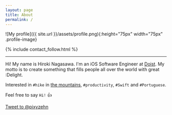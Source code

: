 ```yaml
---
layout: page
title: About
permalink: /
---
```


![My profile]({{ site.url }}/assets/profile.png){:height="75px" width="75px" .profile-image}

{% include contact_follow.html %}

<hr>

Hi! My name is Hiroki Nagasawa. I'm an iOS Software Engineer at [Doist](https://doist.com). My motto is to create something that fills people all over the world with great :Delight.

Interested in `#hike` in [the mountains](https://pixyzehn.com/mountain/), `#productivity`, `#Swift` and `#Portuguese`.

Feel free to say `Hi!` :+1:

<a href="https://twitter.com/intent/tweet?screen_name=pixyzehn" class="twitter-mention-button" data-size="large" data-text="Hi!" data-show-count="false">Tweet to @pixyzehn</a><script async src="//platform.twitter.com/widgets.js" charset="utf-8"></script>

